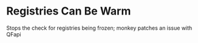 # Registries Can Be Warm

Stops the check for registries being frozen; monkey patches an issue with QFapi